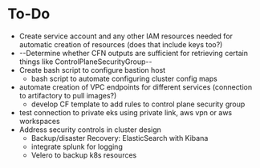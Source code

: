 # To-Do
* Create service account and any other IAM resources needed for automatic creation of resources (does that include keys too?)
* --Determine whether CFN outputs are sufficient for retrieving certain things like ControlPlaneSecurityGroup--
* Create bash script to configure bastion host
    * bash script to automate configuring cluster config maps
* automate creation of VPC endpoints for different services (connection to artifactory to pull images?)
    * develop CF template to add rules to control plane security group
* test connection to private eks using private link, aws vpn or aws workspaces
* Address security controls in cluster design
    * Backup/disaster Recovery: ElasticSearch with Kibana
    * integrate splunk for logging
    * Velero to backup k8s resources

